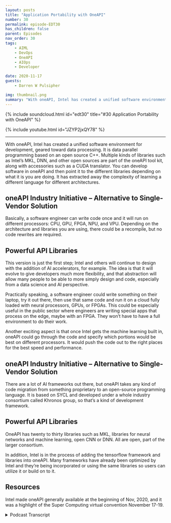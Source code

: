 ```yaml
---
layout: posts
title: "Application Portability with OneAPI"
number: 30
permalink: episode-EDT30
has_children: false
parent: Episodes
nav_order: 30
tags:
    - AIML
    - DevOps
    - OneAPI
    - AIOps
    - Developer

date: 2020-11-17
guests:
    - Darren W Pulsipher

img: thumbnail.png
summary: "With oneAPI, Intel has created a unified software environment for development, geared toward data processing. Gretchen Stewart, Chief Data Scientist, Public Sector, Intel, discusses this technology with Darren Pulsipher, Chief Solution Architect, Intel, that eliminates the need for using a different language for different architectures."
---
```


{% include soundcloud.html id="edt30" title="#30 Application Portability with OneAPI" %}

{% include youtube.html id="JZYP2jxQY78" %}

---

With oneAPI, Intel has created a unified software environment for development, geared toward data processing. It is data parallel programming based on an open source C++. Multiple kinds of libraries such as Intel’s MKL, DNN, and other open sources are part of the oneAPI tool kit, along with accessories such as a CUDA translator. You can develop software in oneAPI and then point it to the different libraries depending on what it is you are doing. It has extracted away the complexity of learning a different language for different architectures.

## oneAPI Industry Initiative – Alternative to Single-Vendor Solution

Basically, a software engineer can write code once and it will run on different processors:  CPU, GPU, FPGA, NPU, and VPU. Depending on the architecture and libraries you are using, there could be a recompile, but no code rewrites are required.

## Powerful API Libraries 

This version is just the first step; Intel and others will continue to design with the addition of AI accelerators, for example. The idea is that it will evolve to give developers much more flexibility, and that abstraction will allow many people to be able to more simply design and code, especially from a data science and AI perspective.

Practically speaking, a software engineer could write something on their laptop, try it out there, then use that same code and run it on a cloud fully loaded with neural processors, GPUs, or FPGAs. This could be especially useful in the public sector where engineers are writing special apps that process on the edge, maybe with an FPGA. They won’t have to have a full environment to do their work.

Another exciting aspect is that once Intel gets the machine learning built in, oneAPI could go through the code and specify which portions would be best on different processors. It would push the code out to the right places for the best speed and performance.

## oneAPI Industry Initiative – Alternative to Single-Vendor Solution

There are a lot of AI frameworks out there, but oneAPI takes any kind of code migration from something proprietary to an open-source programming language. It is based on SYCL and developed under a whole industry consortium called Khronos group, so that’s a kind of development framework.


## Powerful API Libraries

OneAPI has twenty to thirty libraries such as MKL, libraries for neural networks and machine learning, open CNN or DNN. All are open, part of the larger consortium.

In addition, Intel is in the process of adding the tensorflow framework and libraries into oneAPI. Many frameworks have already been optimized by Intel and they’re being incorporated or using the same libraries so users can utilize it or build on to it.

## Resources

Intel made oneAPI generally available at the beginning of Nov, 2020, and it was a highlight of the Super Computing virtual convention November 17-19.



<details>
<summary> Podcast Transcript </summary>

<p></p>

</details>
